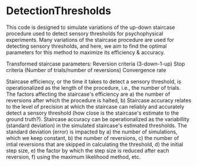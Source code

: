 # DetectionThresholds

This code is designed to simulate variations of the up-down staircase procedure used to detect sensory thresholds for psychophysical experiments. 
Many variations of the staircase procedure are used for detecting sensory thresholds, and here, we aim to find the optimal parameters for this method to maximize its efficiency & accuracy. 

Transformed staircase parameters: 
Reversion criteria (3-down-1-up)
Stop criteria (Number of trials/number of reversions)
Convergence rate 

Staircase efficiency, or the time it takes to detect a sensory threshold, is operationalized as the length of the procedure, i.e., the number of trials. 
The factors affecting the staircase's efficiency are a) the number of reversions after which the procedure is halted, b)
Staircase accuracy relates to the level of precision at which the staircase can reliably and accurately detect a sensory threshold (how close is the staircase's estimate to the ground truth?).
Staircase accuracy can be operationalized as the variabillity (standard deviation) in the simulated staircase's estimated thresholds. The standard deviation (error) is impacted by a) the number of simulations, which we keep constant, b) the number of reversions, c) the number of intial reversions that are skipped in calculating the threshold, d) the initial step size, e) the factor by which the step size is reduced after each reversion, f) using the maximum likelihood method, etc.  

